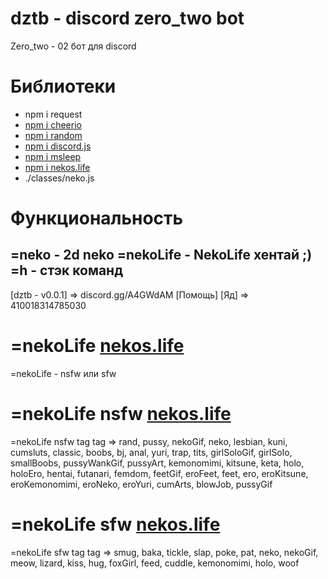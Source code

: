 # dztb - discord zero_two bot
Zero_two - 02 бот для discord

# Библиотеки

* npm i request
* [npm i cheerio](https://www.npmjs.com/package/cheerio "npm i cheerio")
* [npm i random](https://www.npmjs.com/package/random "npm i random")
* [npm i discord.js](https://www.npmjs.com/package/discord.js "npm i discord.js")
* [npm i msleep](https://www.npmjs.com/package/msleep "npm i msleep")
* [npm i nekos.life](https://www.npmjs.com/package/nekos.life "npm i nekos.life")
* ./classes/neko.js

# Функциональность

=neko - 2d neko
=nekoLife - NekoLife хентай ;)
=h - стэк команд
----------
[dztb - v0.0.1] => discord.gg/A4GWdAM
[Помощь]
[Яд] => 410018314785030

# =nekoLife [nekos.life](https://www.npmjs.com/package/nekos.life "nekos.life")
=nekoLife - nsfw или sfw

# =nekoLife nsfw [nekos.life](https://www.npmjs.com/package/nekos.life "nekos.life")
=nekoLife nsfw tag
tag => rand, pussy, nekoGif, neko, lesbian, kuni, cumsluts, classic, boobs, bj, anal, yuri, trap, tits, girlSoloGif, girlSolo, smallBoobs, pussyWankGif, pussyArt, kemonomimi, kitsune, keta, holo, holoEro, hentai, futanari, femdom, feetGif, eroFeet, feet, ero, eroKitsune, eroKemonomimi, eroNeko, eroYuri, cumArts, blowJob, pussyGif

# =nekoLife sfw [nekos.life](https://www.npmjs.com/package/nekos.life "nekos.life")
=nekoLife sfw tag
tag => smug, baka, tickle, slap, poke, pat, neko, nekoGif, meow, lizard, kiss, hug, foxGirl, feed, cuddle, kemonomimi, holo, woof
